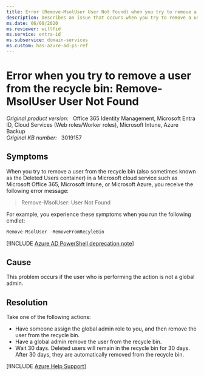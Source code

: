 ```yaml
---
title: Error (Remove-MsolUser User Not Found) when you try to remove a user from the recycle bin
description: Describes an issue that occurs when you try to remove a user from the recycle bin. Provides a resolution.
ms.date: 06/08/2020
ms.reviewer: willfid
ms.service: entra-id
ms.subservice: domain-services
ms.custom: has-azure-ad-ps-ref
---
```

# Error when you try to remove a user from the recycle bin: Remove-MsolUser User Not Found

_Original product version:_ &nbsp; Office 365 Identity Management, Microsoft Entra ID, Cloud Services (Web roles/Worker roles), Microsoft Intune, Azure Backup  
_Original KB number:_ &nbsp; 3019157

## Symptoms

When you try to remove a user from the recycle bin (also sometimes known as the Deleted Users container) in a Microsoft cloud service such as Microsoft Office 365, Microsoft Intune, or Microsoft Azure, you receive the following error message:

> Remove-MsolUser: User Not Found

For example, you experience these symptoms when you run the following cmdlet:

```powershell
Remove-MsolUser -RemoveFromRecyleBin
```

[!INCLUDE [Azure AD PowerShell deprecation note](~/../support/reusable-content/msgraph-powershell/includes/aad-powershell-deprecation-note.md)]

## Cause

This problem occurs if the user who is performing the action is not a global admin.

## Resolution

Take one of the following actions:

- Have someone assign the global admin role to you, and then remove the user from the recycle bin.
- Have a global admin remove the user from the recycle bin.
- Wait 30 days. Deleted users will remain in the recycle bin for 30 days. After 30 days, they are automatically removed from the recycle bin.

[!INCLUDE [Azure Help Support](../../../includes/azure-help-support.md)]
